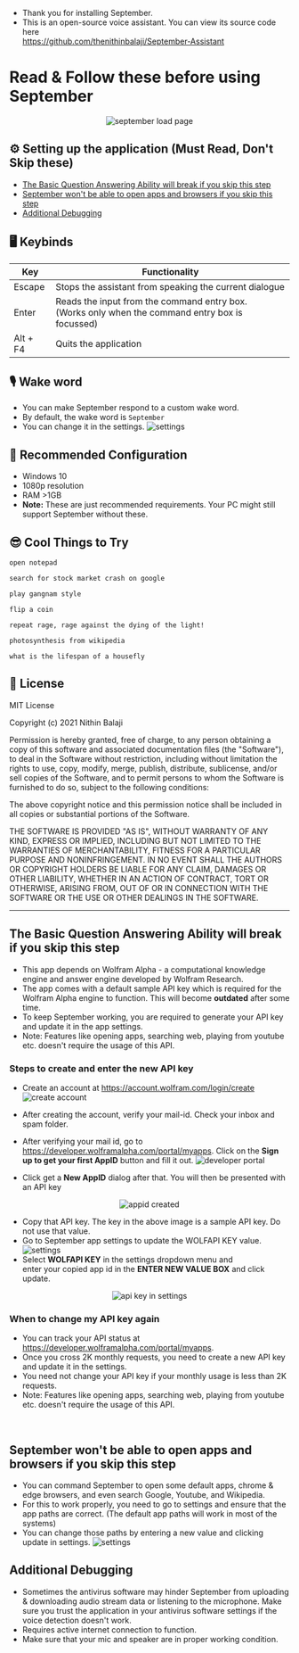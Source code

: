 + Thank you for installing September.
+ This is an open-source voice assistant. You can view its source code here                   
https://github.com/thenithinbalaji/September-Assistant

# Read & Follow these before using September 

<p align = "center">
  <img alt = "september load page" src = "https://user-images.githubusercontent.com/73932121/154336929-d42a9d0e-e346-472c-8231-77a87c4fac59.png">
</p>

## ⚙️ Setting up the application (Must Read, Don't Skip these)

  + [The Basic Question Answering Ability will break if you skip this step](README.md#the-basic-question-answering-ability-will-break-if-you-skip-this-step)   
  + [September won't be able to open apps and browsers if you skip this step](README.md#september-wont-be-able-to-open-apps-and-browsers-if-you-skip-this-step)        
  + [Additional Debugging](README.md#additional-debugging)      

## 🖥️ Keybinds

| Key         | Functionality |    
| ----------- | -----------   |     
| Escape      | Stops the assistant from speaking the current dialogue|     
| Enter       | Reads the input from the command entry box. <br> (Works only when the command entry box is focussed)|
| Alt + F4    | Quits the application |


## 🎙️ Wake word 

+ You can make September respond to a custom wake word. 
+ By default, the wake word is `September`
+ You can change it in the settings. 
![settings](https://user-images.githubusercontent.com/73932121/154291061-500874be-1a2f-4d76-9e75-98239170ad1f.png)

## 💾 Recommended Configuration

+ Windows 10
+ 1080p resolution
+ RAM >1GB
+ **Note:** These are just recommended requirements. Your PC might still support September without these.

## 😎 Cool Things to Try
```
open notepad
```
```
search for stock market crash on google
```
```
play gangnam style 
```
```
flip a coin
```
```
repeat rage, rage against the dying of the light!
```
```
photosynthesis from wikipedia
```
```
what is the lifespan of a housefly
```

## 📝 License
MIT License

Copyright (c) 2021 Nithin Balaji

Permission is hereby granted, free of charge, to any person obtaining a copy
of this software and associated documentation files (the "Software"), to deal
in the Software without restriction, including without limitation the rights
to use, copy, modify, merge, publish, distribute, sublicense, and/or sell
copies of the Software, and to permit persons to whom the Software is
furnished to do so, subject to the following conditions:

The above copyright notice and this permission notice shall be included in all
copies or substantial portions of the Software.

THE SOFTWARE IS PROVIDED "AS IS", WITHOUT WARRANTY OF ANY KIND, EXPRESS OR
IMPLIED, INCLUDING BUT NOT LIMITED TO THE WARRANTIES OF MERCHANTABILITY,
FITNESS FOR A PARTICULAR PURPOSE AND NONINFRINGEMENT. IN NO EVENT SHALL THE
AUTHORS OR COPYRIGHT HOLDERS BE LIABLE FOR ANY CLAIM, DAMAGES OR OTHER
LIABILITY, WHETHER IN AN ACTION OF CONTRACT, TORT OR OTHERWISE, ARISING FROM,
OUT OF OR IN CONNECTION WITH THE SOFTWARE OR THE USE OR OTHER DEALINGS IN THE
SOFTWARE.

----------------------

## The Basic Question Answering Ability will break if you skip this step

+ This app depends on Wolfram Alpha - a computational knowledge engine and answer engine developed by Wolfram Research.
+ The app comes with a default sample API key which is required for the Wolfram Alpha engine to function. This will become **outdated** after some time. 
+ To keep September working, you are required to generate your API key and update it in the app settings.
+ Note: Features like opening apps, searching web, playing from youtube etc. doesn't require the usage of this API.

### Steps to create and enter the new API key

+ Create an account at https://account.wolfram.com/login/create
![create account](https://user-images.githubusercontent.com/73932121/154290158-ae1c80b6-b7d9-4e04-9c99-ca80cad29352.png)
+ After creating the account, verify your mail-id. Check your inbox and spam folder. 
+ After verifying your mail id, go to https://developer.wolframalpha.com/portal/myapps. Click on the **Sign up to get your first AppID** button and fill it out. 
![developer portal](https://user-images.githubusercontent.com/73932121/154291516-7f78a34e-a925-4dca-8cc1-6d6ce012d305.png)

+ Click get a **New AppID** dialog after that. You will then be presented with an API key

<p align = "center">
  <img alt = "appid created" src = "https://user-images.githubusercontent.com/73932121/154291042-7668fd00-036c-4fc8-b611-f954091ff93e.png">
</p>

+ Copy that API key. The key in the above image is a sample API key. Do not use that value.   
+ Go to September app settings to update the WOLFAPI KEY value.
![settings](https://user-images.githubusercontent.com/73932121/154291061-500874be-1a2f-4d76-9e75-98239170ad1f.png)
+ Select **WOLFAPI KEY** in the settings dropdown menu and      
  enter your copied app id in the **ENTER NEW VALUE BOX** and click update.

<p align = "center">
  <img alt = "api key in settings" src = "https://user-images.githubusercontent.com/73932121/154312014-4e5cc2c9-2569-4b62-ab08-abf59545400a.png">
</p>

### When to change my API key again

+ You can track your API status at https://developer.wolframalpha.com/portal/myapps.
+ Once you cross 2K monthly requests, you need to create a new API key and update it in the settings.
+ You need not change your API key if your monthly usage is less than 2K requests.   
+ Note: Features like opening apps, searching web, playing from youtube etc. doesn't require the usage of this API.

<br>

## September won't be able to open apps and browsers if you skip this step

+ You can command September to open some default apps, chrome & edge browsers, and even search Google, Youtube, and Wikipedia.
+ For this to work properly, you need to go to settings and ensure that the app paths are correct. (The default app paths will work in most of the systems)  
+ You can change those paths by entering a new value and clicking update in settings.
![settings](https://user-images.githubusercontent.com/73932121/154291061-500874be-1a2f-4d76-9e75-98239170ad1f.png)

## Additional Debugging
+ Sometimes the antivirus software may hinder September from uploading & downloading audio stream data or listening to the microphone. Make sure you trust the application in your antivirus software settings if the voice detection doesn't work.
+ Requires active internet connection to function.   
+ Make sure that your mic and speaker are in proper working condition. 
